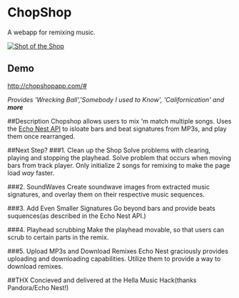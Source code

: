# ChopShop
A webapp for remixing music. 

[![Shot of the Shop](/https://dl.dropboxusercontent.com/u/52893195/Screenshots/Screenshot%202013-10-19%2015.58.46.png)](http://chopshopapp.com/# "2ChopShop")


## Demo
http://chopshopapp.com/#

_Provides 'Wrecking Ball','Somebody I used to Know', 'Californication' and **more**_

##Description
Chopshop allows users to mix 'm match multiple songs. Uses the [Echo Nest API](http://infinitejuke.com/ "Example of Echo Nest API") to isloate bars and beat signatures from MP3s, and play them once rearranged. 

##Next Step?
###1. Clean up the Shop 
Solve problems with clearing, playing and stopping the playhead. Solve problem that occurs when moving bars from track player. Only initialize 2 songs for remixing to make the page load _way_ faster.

###2. SoundWaves
Create soundwave images from extracted music signatures, and overlay them on their respective music sequences.

###3. Add Even Smaller Signatures
Go beyond bars and provide beats suquences(as described in the Echo Nest API.)

###4. Playhead scrubbing
Make the playhead movable, so that users can scrub to certain parts in the remix.

###5. Upload MP3s and Download Remixes
Echo Nest graciously provides uploading and downloading capabilities. Utilize them to provide a way to download remixes.


##THX
Concieved and delivered at the Hella Music Hack(thanks Pandora/Echo Nest!) 



